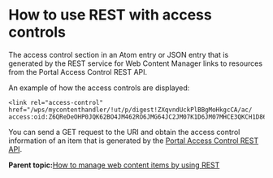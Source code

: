 # How to use REST with access controls

The access control section in an Atom entry or JSON entry that is generated by the REST service for Web Content Manager links to resources from the Portal Access Control REST API.

An example of how the access controls are displayed:

```
<link rel="access-control" 
href="/wps/mycontenthandler/!ut/p/digest!ZXqvndUckPlBBgMoHkgcCA/ac/
access:oid:Z6QReDeOHP0JQK62BO4JM462RO6JMG64JC2JM07K1D6JM07MHCE3QKCH1D86I9633"/>
```

You can send a GET request to the URI and obtain the access control information of an item that is generated by the [Portal Access Control REST API](../dev/pacrestapi.md).

**Parent topic:**[How to manage web content items by using REST](../wcm/wcm_rest_crud.md)


